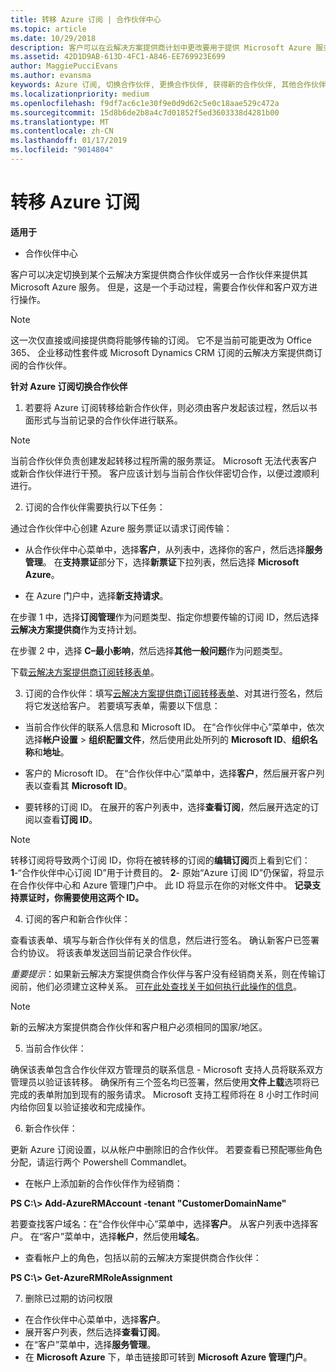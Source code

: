 ```yaml
---
title: 转移 Azure 订阅 | 合作伙伴中心
ms.topic: article
ms.date: 10/29/2018
description: 客户可以在云解决方案提供商计划中更改要用于提供 Microsoft Azure 服务的合作伙伴。 但是，这是一个手动过程，需要合作伙伴和客户双方进行操作。
ms.assetid: 42D1D9AB-613D-4FC1-A846-EE769923E699
author: MaggiePucciEvans
ms.author: evansma
keywords: Azure 订阅, 切换合作伙伴, 更换合作伙伴, 获得新的合作伙伴, 其他合作伙伴
ms.localizationpriority: medium
ms.openlocfilehash: f9df7ac6c1e30f9e0d9d62c5e0c18aae529c472a
ms.sourcegitcommit: 15d8b6de2b8a4c7d01852f5ed3603338d4281b00
ms.translationtype: MT
ms.contentlocale: zh-CN
ms.lasthandoff: 01/17/2019
ms.locfileid: "9014804"
---
```

# <a name="transfer-azure-subscriptions"></a>转移 Azure 订阅 

**适用于**

-  合作伙伴中心

客户可以决定切换到某个云解决方案提供商合作伙伴或另一合作伙伴来提供其 Microsoft Azure 服务。 但是，这是一个手动过程，需要合作伙伴和客户双方进行操作。

>[!Note]  
>这一次仅直接或间接提供商将能够传输的订阅。
>它不是当前可能更改为 Office 365、 企业移动性套件或 Microsoft Dynamics CRM 订阅的云解决方案提供商订阅的合作伙伴。



**针对 Azure 订阅切换合作伙伴**

1. 若要将 Azure 订阅转移给新合作伙伴，则必须由客户发起该过程，然后以书面形式与当前记录的合作伙伴进行联系。 
>[!Note]
>当前合作伙伴负责创建发起转移过程所需的服务票证。 Microsoft 无法代表客户或新合作伙伴进行干预。 客户应该计划与当前合作伙伴密切合作，以便过渡顺利进行。

2. 订阅的合作伙伴需要执行以下任务：

通过合作伙伴中心创建 Azure 服务票证以请求订阅传输：
-   从合作伙伴中心菜单中，选择**客户**，从列表中，选择你的客户，然后选择**服务管理**。 在**支持票证**部分下，选择**新票证**下拉列表，然后选择 **Microsoft Azure**。

-   在 Azure 门户中，选择**新支持请求**。

在步骤 1 中，选择**订阅管理**作为问题类型、指定你想要传输的订阅 ID，然后选择**云解决方案提供商**作为支持计划。

在步骤 2 中，选择 **C–最小影响**，然后选择**其他一般问题**作为问题类型。

下载[云解决方案提供商订阅转移表单](https://assets.windowsphone.com/5222c408-e546-4e01-b72a-2ec7d4c43d57/CSP_Subscription_Transfer_Form_Azure_InvariantCulture_Default.zip)。

3. 订阅的合作伙伴：填写[云解决方案提供商订阅转移表单](https://assets.windowsphone.com/5222c408-e546-4e01-b72a-2ec7d4c43d57/CSP_Subscription_Transfer_Form_Azure_InvariantCulture_Default.zip)、对其进行签名，然后将它发送给客户。 若要填写表单，需要以下信息：

- 当前合作伙伴的联系人信息和 Microsoft ID。 在“合作伙伴中心”菜单中，依次选择**帐户设置** &gt; **组织配置文件**，然后使用此处所列的 **Microsoft ID**、**组织名称**和**地址**。

- 客户的 Microsoft ID。 在“合作伙伴中心”菜单中，选择**客户**，然后展开客户列表以查看其 **Microsoft ID**。

- 要转移的订阅 ID。 在展开的客户列表中，选择**查看订阅**，然后展开选定的订阅以查看**订阅 ID**。

>[!Note]
>转移订阅将导致两个订阅 ID，你将在被转移的订阅的**编辑订阅**页上看到它们：**1**-“合作伙伴中心订阅 ID”用于计费目的。 
**2**- 原始“Azure 订阅 ID”仍保留，将显示在合作伙伴中心和 Azure 管理门户中。 此 ID 将显示在你的对帐文件中。  **记录支持票证时，你需要使用这两个 ID。**

4. 订阅的客户和新合作伙伴：

查看该表单、填写与新合作伙伴有关的信息，然后进行签名。 确认新客户已签署合约协议。 将该表单发送回当前记录合作伙伴。

*重要提示*：如果新云解决方案提供商合作伙伴与客户没有经销商关系，则在传输订阅前，他们必须建立这种关系。 [可在此处查找关于如何执行此操作的信息](request-a-relationship-with-a-customer.md)。

>[!Note]
>新的云解决方案提供商合作伙伴和客户租户必须相同的国家/地区。 

5. 当前合作伙伴：

确保该表单包含合作伙伴双方管理员的联系信息 - Microsoft 支持人员将联系双方管理员以验证该转移。 确保所有三个签名均已签署，然后使用**文件上载**选项将已完成的表单附加到现有的服务请求。 Microsoft 支持工程师将在 8 小时工作时间内给你回复以验证接收和完成操作。

6. 新合作伙伴：

更新 Azure 订阅设置，以从帐户中删除旧的合作伙伴。 若要查看已预配哪些角色分配，请运行两个 Powershell Commandlet。

-   在帐户上添加新的合作伙伴作为经销商：

**PS C:\\&gt; Add-AzureRMAccount -tenant "CustomerDomainName"**

若要查找客户域名：在“合作伙伴中心”菜单中，选择**客户**。 从客户列表中选择客户。 在“客户”菜单中，选择**帐户**，然后使用**域名**。

-   查看帐户上的角色，包括以前的云解决方案提供商合作伙伴：

**PS C:\\&gt; Get-AzureRMRoleAssignment**

7. 删除已过期的访问权限

-  在合作伙伴中心菜单中，选择**客户**。 
-  展开客户列表，然后选择**查看订阅**。 
-  在“客户”菜单中，选择**服务管理**。 
-  在 **Microsoft Azure** 下，单击链接即可转到 **Microsoft Azure 管理门户**。

 

 



